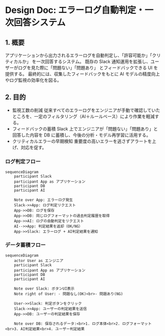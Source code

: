 # Design Doc: エラーログ自動判定・一次回答システム

## 1. 概要

アプリケーションから出力されるエラーログを自動判定し、「許容可能か」「クリティカルか」 を一次回答するシステム。
既存の Slack 通知運用を拡張し、ユーザーがログを見た際に「問題ない」「問題あり」 とフィードバックできる UI を提供する。
最終的には、収集したフィードバックをもとに AI モデルの精度向上やログ監視の効率化を図る。

## 2. 目的

- 監視工数の削減
従来すべてのエラーログをエンジニアが手動で確認していたところを、一定のフィルタリング（AI＋ルールベース）により作業を軽減する。
- フィードバックの蓄積
Slack 上でエンジニアが「問題ない」「問題あり」と回答した内容を DB に蓄積し、今後の分析・モデル再学習に活用する。
- クリティカルエラーの早期検知
重要度の高いエラーを逃さずアラートを上げ、対応を促す。

### ログ判定フロー

```mermaid
sequenceDiagram
    participant Slack
    participant App as アプリケーション
    participant DB
    participant AI

    Note over App: エラーログ発生
    Slack->>App: ログ判定リクエスト
    App->>DB: ログを保存
    App->>DB: 同じログフォーマットの過去判定履歴を取得
    App->>AI: ログの自動判定をリクエスト
    AI-->>App: 判定結果を返却（OK/NG）
    App->>Slack: エラーログ + AI判定結果を通知
```

### データ蓄積フロー

```mermaid
sequenceDiagram
    actor User as エンジニア
    participant Slack
    participant App as アプリケーション
    participant DB
    participant AI

    Note over Slack: ボタンUI表示
    Note right of User: - 問題なし(OK)<br>- 問題あり(NG)

    User->>Slack: 判定ボタンをクリック
    Slack->>App: ユーザーの判定結果を送信
    App->>DB: ユーザーの判定結果を保存

    Note over DB: 保存されるデータ:<br>1. ログ本体<br>2. ログフォーマット<br>3. AI判定結果<br>4. ユーザー判定結果
```
